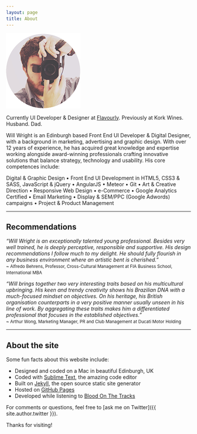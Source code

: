 ```yaml
---
layout: page
title: About
---
```


<p class="text-center">
    <img class="center-block" src="/img/will.png" alt="Will Wright">
</p>

<p class="lead">Currently UI Developer &amp; Designer at <a href="//flavourly.com" target="_blank">Flavourly</a>. Previously at Kork Wines. Husband. Dad.</p>

Will Wright is an Edinburgh based Front End UI Developer & Digital Designer, with a background in marketing, advertising and graphic design. With over 12 years of experience, he has acquired great knowledge and expertise working alongside award-winning professionals crafting innovative solutions that balance strategy, technology and usability. His core competences include:

<p class="message text-center">Digital &amp; Graphic Design &bull; Front End UI Development in HTML5, CSS3 &amp; SASS, JavaScript &amp; jQuery &bull; AngularJS &bull; Meteor &bull; Git &bull; Art &amp; Creative Direction &bull; Responsive Web Design &bull; e-Commerce &bull; Google Analytics Certified &bull; Email Marketing &bull; Display &amp; SEM/PPC (Google Adwords) campaigns &bull; Project &amp; Product Management</p>

<hr>

## Recommendations

*“Will Wright is an exceptionally talented young professional. Besides very well trained, he is deeply perceptive, responsible and supportive. His design recommendations I follow much to my delight. He should fully flourish in any business environment where an artistic bent is cherished.”*
<br><small>~ Alfredo Behrens, Professor, Cross-Cultural Management at FIA Business School, International MBA</small>

*“Will brings together two very interesting traits based on his multicultural upbringing. His keen and trendy creativity shows his Brazilian DNA with a much-focused mindset on objectives. On his heritage, his British organisation counterparts in a very positive manner usually unseen in his line of work. By aggregating these traits makes him a differentiated professional that focuses in the established objectives.”*
<br><small>~ Arthur Wong, Marketing Manager, PR and Club Management at Ducati Motor Holding</small>

<hr>

## About the site

Some fun facts about this website include:

* Designed and coded on a Mac in beautiful Edinburgh, UK
* Coded with [Sublime Text](http://sublimetext.com), the amazing code editor
* Built on [Jekyll](http://jekyllrb.com), the open source static site generator
* Hosted on [GitHub Pages](https://pages.github.com)
* Developed while listening to [Blood On The Tracks](//open.spotify.com/album/4WD4pslu83FF6oMa1e19mF)

For comments or questions, feel free to [ask me on Twitter]({{ site.author.twitter }}).

Thanks for visiting!
